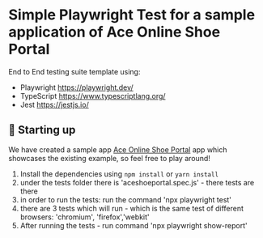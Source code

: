 # Simple Playwright Test for a sample application of Ace Online Shoe Portal

End to End testing suite template using:

- Playwright https://playwright.dev/
- TypeScript https://www.typescriptlang.org/
- Jest https://jestjs.io/

## 🤖 Starting up

We have created a sample app [Ace Online Shoe Portal](https://anupdamoda.github.io/AceOnlineShoePortal/index.html) app which showcases the existing example, so feel free to play around!

1. Install the dependencies using `npm install` or `yarn install`
2. under the tests folder there is 'aceshoeportal.spec.js' - there tests are there
3. in order to run the tests: run the command 'npx playwright test'
4. there are 3 tests which will run - which is the same test of different browsers: 'chromium', 'firefox','webkit'
5. After running the tests - run command 'npx playwright show-report'